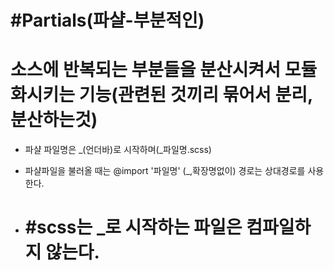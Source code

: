 # #Partials(파샬-부분적인)
# 소스에 반복되는 부분들을 분산시켜서 모듈화시키는 기능(관련된 것끼리 묶어서 분리, 분산하는것)
- 파샬 파일명은 _(언더바)로 시작하며(_파일명.scss)
- 파샬파일을 불러올 때는 @import '파일명' (_,확장명없이) 경로는 상대경로를 사용한다.

- # #scss는 _로 시작하는 파일은 컴파일하지 않는다.
